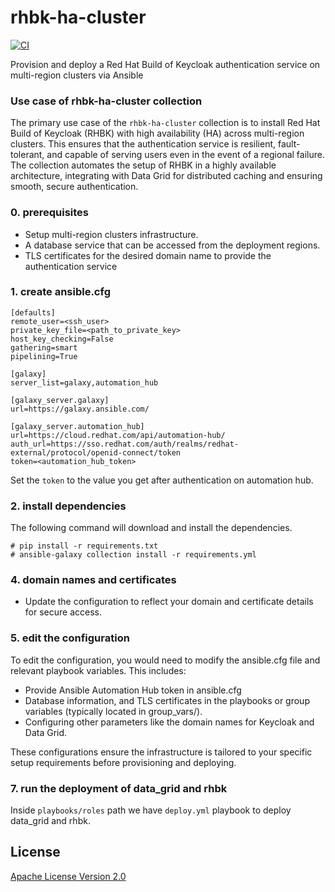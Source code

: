 # rhbk-ha-cluster

[![CI](https://github.com/ansible-middleware/rhbk-ha-cluster/actions/workflows/ci.yml/badge.svg)](https://github.com/ansible-middleware/rhbk-ha-cluster/actions/workflows/ci.yml)

Provision and deploy a Red Hat Build of Keycloak authentication service on multi-region clusters via Ansible

### Use case of rhbk-ha-cluster collection

The primary use case of the `rhbk-ha-cluster` collection is to install Red Hat Build of Keycloak (RHBK) with high availability (HA) across multi-region clusters. This ensures that the authentication service is resilient, fault-tolerant, and capable of serving users even in the event of a regional failure. The collection automates the setup of RHBK in a highly available architecture, integrating with Data Grid for distributed caching and ensuring smooth, secure authentication.

### 0. prerequisites

* Setup multi-region clusters infrastructure.
* A database service that can be accessed from the deployment regions.
* TLS certificates for the desired domain name to provide the authentication service

### 1. create ansible.cfg

```
[defaults]
remote_user=<ssh_user>
private_key_file=<path_to_private_key>
host_key_checking=False
gathering=smart
pipelining=True

[galaxy]
server_list=galaxy,automation_hub

[galaxy_server.galaxy]
url=https://galaxy.ansible.com/

[galaxy_server.automation_hub]
url=https://cloud.redhat.com/api/automation-hub/
auth_url=https://sso.redhat.com/auth/realms/redhat-external/protocol/openid-connect/token
token=<automation_hub_token>
```

Set the `token` to the value you get after authentication on automation hub.

### 2. install dependencies

The following command will download and install the dependencies.

    # pip install -r requirements.txt
    # ansible-galaxy collection install -r requirements.yml

### 4. domain names and certificates

* Update the configuration to reflect your domain and certificate details for secure access.

### 5. edit the configuration

To edit the configuration, you would need to modify the ansible.cfg file and relevant playbook variables. This includes:

* Provide Ansible Automation Hub token in ansible.cfg
* Database information, and TLS certificates in the playbooks or group variables (typically located in group_vars/).
* Configuring other parameters like the domain names for Keycloak and Data Grid.

These configurations ensure the infrastructure is tailored to your specific setup requirements before provisioning and deploying.

### 7. run the deployment of data_grid and rhbk

Inside `playbooks/roles` path we have `deploy.yml` playbook to deploy data_grid and rhbk.

## License

[Apache License Version 2.0](https://github.com/ansible-middleware/rhbk-ha-cluster/blob/main/LICENSE)
